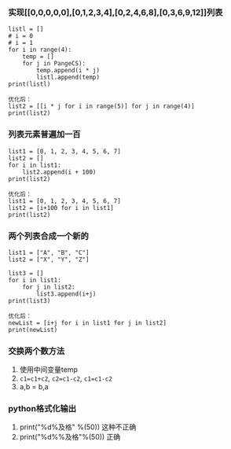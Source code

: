 ### 实现[[0,0,0,0,0],[0,1,2,3,4],[0,2,4,6,8],[0,3,6,9,12]]列表

```
listl = []
# i = 0
# i = 1
for i in range(4):
	temp = []
	for j in PangeCS):
		temp.append(i * j)
		listl.append(temp)
print(listl)

优化后：
list2 = [[i * j for i in range(5)] for j in range(4)]
print(list2)
```

### 列表元素普遍加一百
```
list1 = [0, 1, 2, 3, 4, 5, 6, 7]
list2 = []
for i in list1:
	list2.append(i + 100)
print(list2)

优化后：
list1 = [0, 1, 2, 3, 4, 5, 6, 7]
list2 = [i+100 for i in list1]
print(list2)
```

### 两个列表合成一个新的
```
list1 = ["A", "B", "C"]
list2 = ["X", "Y", "Z"]

list3 = []
for i in list1:
	for j in list2:
		list3.append(i+j)
print(list3)

优化后：
newList = [i+j for i in list1 for j in list2]
print(newList)
```

### 交换两个数方法
1. 使用中间变量temp
2. `c1=c1+c2`, `c2=c1-c2`, `c1=c1-c2`
3. a,b = b,a

### python格式化输出
1. print("%d\%及格" %(50)) 这种不正确
2. print("%d%%及格"%(50)) 正确


<!--stackedit_data:
eyJoaXN0b3J5IjpbLTkxMTMxMDk3OCwyMTA3ODY4NTU4LDQ2OT
Y0NzcxLC0xNDg3MjQyNzM2LDIzMTY5Mjk5NV19
-->